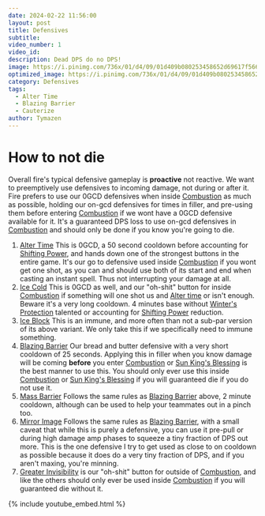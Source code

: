 ```yaml
---
date: 2024-02-22 11:56:00
layout: post
title: Defensives
subtitle:
video_number: 1
video_id:
description: Dead DPS do no DPS!
image: https://i.pinimg.com/736x/01/d4/09/01d409b080253458652d69617f566846--fire-magic-the-knight.jpg
optimized_image: https://i.pinimg.com/736x/01/d4/09/01d409b080253458652d69617f566846--fire-magic-the-knight.jpg
category: Defensives
tags:
  - Alter Time
  - Blazing Barrier
  - Cauterize
author: Tymazen
---
```

# How to not die
Overall fire's typical defensive gameplay is __proactive__ not reactive. We want to preemptively use defensives to incoming damage, not during or after it. Fire prefers to use our 0GCD defensives when inside [Combustion](https://www.wowhead.com/spell=190319/combustion) as much as possible, holding our on-gcd defensives for times in filler, and pre-using them before entering [Combustion](https://www.wowhead.com/spell=190319/combustion) if we wont have a 0GCD defensive available for it. It's a guaranteed DPS loss to use on-gcd defensives in [Combustion](https://www.wowhead.com/spell=190319/combustion) and should only be done if you know you're going to die.

1. [Alter Time](https://www.wowhead.com/spell=108978/alter-time) This is 0GCD, a 50 second cooldown before accounting for [Shifting Power](https://www.wowhead.com/spell=382440/shifting-power), and hands down one of the strongest buttons in the entire game. It's our go to defensive used inside [Combustion](https://www.wowhead.com/spell=190319/combustion) if you wont get one shot, as you can and should use both of its start and end when casting an instant spell. Thus not interrupting your damage at all.
2. [Ice Cold](https://www.wowhead.com/spell=414658/ice-cold) This is 0GCD as well, and our "oh-shit" button for inside [Combustion](https://www.wowhead.com/spell=190319/combustion) if something will one shot us and [Alter time](https://www.wowhead.com/spell=108978/alter-time) or isn't enough. Beware it's a very long cooldown. 4 minutes base without [Winter's Protection](https://www.wowhead.com/spell=382424/winters-protection) talented or accounting for [Shifting Power](https://www.wowhead.com/spell=382440/shifting-power) reduction.
3. [Ice Block](https://www.wowhead.com/spell=45438/ice-block) This is an immune, and more often than not a sub-par version of its above variant. We only take this if we specifically need to immune something.
4. [Blazing Barrier](https://www.wowhead.com/spell=235313/blazing-barrier) Our bread and butter defensive with a very short cooldown of 25 seconds. Applying this in filler when you know damage will be coming __before__ you enter [Combustion](https://www.wowhead.com/spell=190319/combustion) or [Sun King's Blessing](https://www.wowhead.com/spell=383886/sun-kings-blessing) is the best manner to use this. You should only ever use this inside [Combustion](https://www.wowhead.com/spell=190319/combustion) or [Sun King's Blessing](https://www.wowhead.com/spell=383886/sun-kings-blessing) if you will guaranteed die if you do not use it.
5. [Mass Barrier](https://www.wowhead.com/spell=414660/mass-barrier) Follows the same rules as [Blazing Barrier](https://www.wowhead.com/spell=235313/blazing-barrier) above, 2 minute cooldown, although can be used to help your teammates out in a pinch too.
6. [Mirror Image](https://www.wowhead.com/spell=321686/mirror-image) Follows the same rules as [Blazing Barrier](https://www.wowhead.com/spell=235313/blazing-barrier), with a small caveat that while this is purely a defensive, you can use it pre-pull or during high damage amp phases to squeeze a tiny fraction of DPS out more. This is the one defensive I try to get used as close to on cooldown as possible because it does do a very tiny fraction of DPS, and if you aren't maxing, you're minning.
7. [Greater Invisibility](https://www.wowhead.com/spell=110959/greater-invisibility) is our "oh-shit" button for outside of [Combustion](https://www.wowhead.com/spell=190319/combustion), and like the others should only ever be used inside [Combustion](https://www.wowhead.com/spell=190319/combustion) if you will guaranteed die without it.

{% include youtube_embed.html %}
